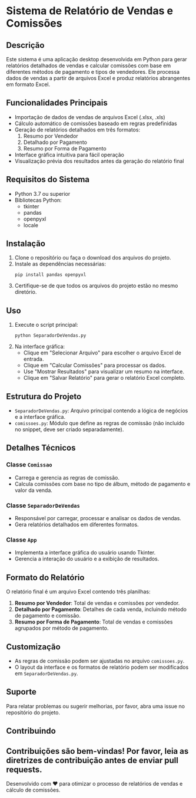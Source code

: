 # Sistema de Relatório de Vendas e Comissões

## Descrição
Este sistema é uma aplicação desktop desenvolvida em Python para gerar relatórios detalhados de vendas e calcular comissões com base em diferentes métodos de pagamento e tipos de vendedores. Ele processa dados de vendas a partir de arquivos Excel e produz relatórios abrangentes em formato Excel.

## Funcionalidades Principais
- Importação de dados de vendas de arquivos Excel (.xlsx, .xls)
- Cálculo automático de comissões baseado em regras predefinidas
- Geração de relatórios detalhados em três formatos:
  1. Resumo por Vendedor
  2. Detalhado por Pagamento
  3. Resumo por Forma de Pagamento
- Interface gráfica intuitiva para fácil operação
- Visualização prévia dos resultados antes da geração do relatório final

## Requisitos do Sistema
- Python 3.7 ou superior
- Bibliotecas Python:
  - tkinter
  - pandas
  - openpyxl
  - locale

## Instalação
1. Clone o repositório ou faça o download dos arquivos do projeto.
2. Instale as dependências necessárias:
   ```
   pip install pandas openpyxl
   ```
3. Certifique-se de que todos os arquivos do projeto estão no mesmo diretório.

## Uso
1. Execute o script principal:
   ```
   python SeparadorDeVendas.py
   ```
2. Na interface gráfica:
   - Clique em "Selecionar Arquivo" para escolher o arquivo Excel de entrada.
   - Clique em "Calcular Comissões" para processar os dados.
   - Use "Mostrar Resultados" para visualizar um resumo na interface.
   - Clique em "Salvar Relatório" para gerar o relatório Excel completo.

## Estrutura do Projeto
- `SeparadorDeVendas.py`: Arquivo principal contendo a lógica de negócios e a interface gráfica.
- `comissoes.py`: Módulo que define as regras de comissão (não incluído no snippet, deve ser criado separadamente).

## Detalhes Técnicos
### Classe `Comissao`
- Carrega e gerencia as regras de comissão.
- Calcula comissões com base no tipo de álbum, método de pagamento e valor da venda.

### Classe `SeparadorDeVendas`
- Responsável por carregar, processar e analisar os dados de vendas.
- Gera relatórios detalhados em diferentes formatos.

### Classe `App`
- Implementa a interface gráfica do usuário usando Tkinter.
- Gerencia a interação do usuário e a exibição de resultados.

## Formato do Relatório
O relatório final é um arquivo Excel contendo três planilhas:
1. **Resumo por Vendedor**: Total de vendas e comissões por vendedor.
2. **Detalhado por Pagamento**: Detalhes de cada venda, incluindo método de pagamento e comissão.
3. **Resumo por Forma de Pagamento**: Total de vendas e comissões agrupados por método de pagamento.

## Customização
- As regras de comissão podem ser ajustadas no arquivo `comissoes.py`.
- O layout da interface e os formatos de relatório podem ser modificados em `SeparadorDeVendas.py`.

## Suporte
Para relatar problemas ou sugerir melhorias, por favor, abra uma issue no repositório do projeto.

## Contribuindo
Contribuições são bem-vindas! Por favor, leia as diretrizes de contribuição antes de enviar pull requests.
---

Desenvolvido com ❤️ para otimizar o processo de relatórios de vendas e cálculo de comissões.
